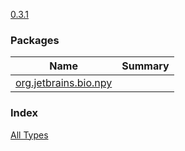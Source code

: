 [0.3.1](.)

### Packages

| Name | Summary |
|---|---|
| [org.jetbrains.bio.npy](org.jetbrains.bio.npy/index.md) |  |

### Index

[All Types](alltypes/index.md)